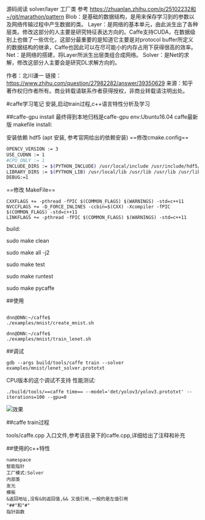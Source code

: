 源码阅读 
solver/layer 工厂类 
参考 https://zhuanlan.zhihu.com/p/25102232和~/git/marathon/pattern
Blob：是基础的数据结构，是用来保存学习到的参数以及网络传输过程中产生数据的类。
Layer：是网络的基本单元，由此派生出了各种层类。修改这部分的人主要是研究特征表达方向的。Caffe支持CUDA，在数据级别上也做了一些优化，这部分最重要的是知道它主要是对protocol buffer所定义的数据结构的继承，Caffe也因此可以在尽可能小的内存占用下获得很高的效率。
Net：是网络的搭建，将Layer所派生出层类组合成网络。
Solver：是Net的求解，修改这部分人主要会是研究DL求解方向的。

作者：北川谦一
链接：https://www.zhihu.com/question/27982282/answer/39350629
来源：知乎
著作权归作者所有。商业转载请联系作者获得授权，非商业转载请注明出处。

#caffe学习笔记
安装,启动train过程,c++语言特性分析及学习

##caffe-gpu install
最终得到本地归档是caffe-gpu
env:Ubuntu16.04 caffe最新版 makefile
install:

安装依赖 hdf5 (apt 安装, 参考官网给出的依赖安装)
==修改cmake.config==
```sh
OPENCV_VERSION := 3
USE_CUDNN := 1
#CPU_ONLY := 1
INCLUDE_DIRS := $(PYTHON_INCLUDE) /usr/local/include /usr/include/hdf5/serial
LIBRARY_DIRS := $(PYTHON_LIB) /usr/local/lib /usr/lib /usr/lib /usr/lib/x86_64-linux-gnu/hdf5/serial
DEBUG:=1
```
==修改 MakeFile==
```
CXXFLAGS += -pthread -fPIC $(COMMON_FLAGS) $(WARNINGS) -std=c++11
NVCCFLAGS += -D_FORCE_INLINES -ccbin=$(CXX) -Xcompiler -fPIC $(COMMON_FLAGS) -std=c++11
LINKFLAGS += -pthread -fPIC $(COMMON_FLAGS) $(WARNINGS) -std=c++11
```
build:

sudo make clean

sudo make all -j2

sudo make test

sudo make runtest

sudo make pycaffe


##使用
```

dnn@DNN:~/caffe$ 
./examples/mnist/create_mnist.sh

dnn@DNN:~/caffe$ 
./examples/mnist/train_lenet.sh
```

##调试
```
gdb --args build/tools/caffe train --solver examples/mnist/lenet_solver.prototxt
```
CPU版本的这个调试不支持
性能测试:
```
./build/tools/==caffe time== --model='det/yolov3/yolov3.prototxt' --iterations=100 --gpu=0
```



![效果](./result.JPG)

##caffe train过程

tools/caffe.cpp 入口文件,参考该目录下的caffe.cpp,详细给出了注释和补充


##使用的c++特性
```
namespace
智能指针
工厂模式:Solver
内部类
友元
模板
&返回地址,没有&则返回值,&& 又值引用,一般的是左值引用
"##"和"#"
指针函数


```
